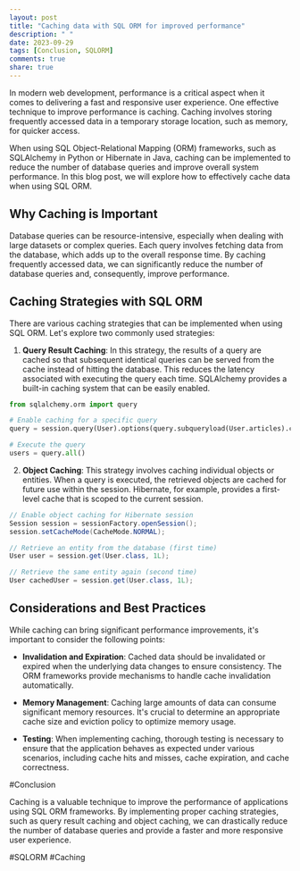 ```yaml
---
layout: post
title: "Caching data with SQL ORM for improved performance"
description: " "
date: 2023-09-29
tags: [Conclusion, SQLORM]
comments: true
share: true
---
```


In modern web development, performance is a critical aspect when it comes to delivering a fast and responsive user experience. One effective technique to improve performance is caching. Caching involves storing frequently accessed data in a temporary storage location, such as memory, for quicker access.

When using SQL Object-Relational Mapping (ORM) frameworks, such as SQLAlchemy in Python or Hibernate in Java, caching can be implemented to reduce the number of database queries and improve overall system performance. In this blog post, we will explore how to effectively cache data when using SQL ORM.

## Why Caching is Important

Database queries can be resource-intensive, especially when dealing with large datasets or complex queries. Each query involves fetching data from the database, which adds up to the overall response time. By caching frequently accessed data, we can significantly reduce the number of database queries and, consequently, improve performance.

## Caching Strategies with SQL ORM

There are various caching strategies that can be implemented when using SQL ORM. Let's explore two commonly used strategies:

1. **Query Result Caching**: In this strategy, the results of a query are cached so that subsequent identical queries can be served from the cache instead of hitting the database. This reduces the latency associated with executing the query each time. SQLAlchemy provides a built-in caching system that can be easily enabled.

```python
from sqlalchemy.orm import query

# Enable caching for a specific query
query = session.query(User).options(query.subqueryload(User.articles).cache())

# Execute the query
users = query.all()
```

2. **Object Caching**: This strategy involves caching individual objects or entities. When a query is executed, the retrieved objects are cached for future use within the session. Hibernate, for example, provides a first-level cache that is scoped to the current session.

```java
// Enable object caching for Hibernate session
Session session = sessionFactory.openSession();
session.setCacheMode(CacheMode.NORMAL);

// Retrieve an entity from the database (first time)
User user = session.get(User.class, 1L);

// Retrieve the same entity again (second time)
User cachedUser = session.get(User.class, 1L);
```

## Considerations and Best Practices

While caching can bring significant performance improvements, it's important to consider the following points:

- **Invalidation and Expiration**: Cached data should be invalidated or expired when the underlying data changes to ensure consistency. The ORM frameworks provide mechanisms to handle cache invalidation automatically.

- **Memory Management**: Caching large amounts of data can consume significant memory resources. It's crucial to determine an appropriate cache size and eviction policy to optimize memory usage.

- **Testing**: When implementing caching, thorough testing is necessary to ensure that the application behaves as expected under various scenarios, including cache hits and misses, cache expiration, and cache correctness.

#Conclusion

Caching is a valuable technique to improve the performance of applications using SQL ORM frameworks. By implementing proper caching strategies, such as query result caching and object caching, we can drastically reduce the number of database queries and provide a faster and more responsive user experience.

#SQLORM #Caching